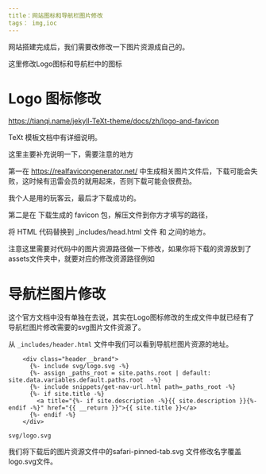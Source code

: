 ```yaml
---
title：网站图标和导航栏图片修改
tags： img,ioc
---
```


网站搭建完成后，我们需要改修改一下图片资源成自己的。

这里修改Logo图标和导航栏中的图标

Logo 图标修改
============

<https://tianqi.name/jekyll-TeXt-theme/docs/zh/logo-and-favicon>

TeXt 模板文档中有详细说明。

这里主要补充说明一下，需要注意的地方

第一在 <https://realfavicongenerator.net/> 中生成相关图片文件后，下载可能会失败，这时候有迅雷会员的就用起来，否则下载可能会很费劲。

我个人是用的玩客云，最后才下载成功的。

第二是在 下载生成的 favicon 包，解压文件到你方才填写的路径，

将 HTML 代码替换到 _includes/head.html 文件 <!-- begin favicon --> 和 <!-- end favicon --> 之间的地方。

注意这里需要对代码中的图片资源路径做一下修改，如果你将下载的资源放到了assets文件夹中，就要对应的修改资源路径例如

<!-- begin favicon -->
<link rel="apple-touch-icon" sizes="180x180" href="/assets/apple-touch-icon.png">
<link rel="icon" type="image/png" sizes="32x32" href="/assets/favicon-32x32.png">
<link rel="icon" type="image/png" sizes="16x16" href="/assets/favicon-16x16.png">
<link rel="manifest" href="/assets/site.webmanifest">
<link rel="mask-icon" href="/assets/safari-pinned-tab.svg" color="#5bbad5">
<meta name="msapplication-TileColor" content="#da532c">
<meta name="theme-color" content="#ffffff">
<!-- end favicon -->



导航栏图片修改
============

这个官方文档中没有单独在去说，其实在Logo图标修改的生成文件中就已经有了导航栏图片修改需要的svg图片文件资源了。

从 `_includes/header.html`  文件中我们可以看到导航栏图片资源的地址。

        <div class="header__brand">
          {%- include svg/logo.svg -%}
          {%- assign _paths_root = site.paths.root | default: site.data.variables.default.paths.root  -%}
          {%- include snippets/get-nav-url.html path=_paths_root -%}
          {%- if site.title -%}
            <a title="{%- if site.description -%}{{ site.description }}{%- endif -%}" href="{{ __return }}">{{ site.title }}</a>
          {%- endif -%}
        </div>
       
`svg/logo.svg`

我们将下载后的图片资源文件中的safari-pinned-tab.svg 文件修改名字覆盖logo.svg文件。



